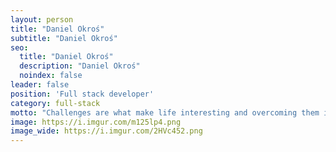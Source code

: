 ```yaml
---
layout: person
title: "Daniel Okroś"
subtitle: "Daniel Okroś"
seo:
  title: "Daniel Okroś"
  description: "Daniel Okroś"
  noindex: false
leader: false
position: 'Full stack developer'
category: full-stack
motto: "Challenges are what make life interesting and overcoming them is what makes life meaningful"
image: https://i.imgur.com/m125lp4.png
image_wide: https://i.imgur.com/2HVc452.png
---
```

